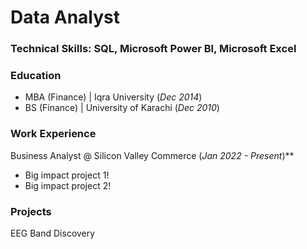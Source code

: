 # Data Analyst

### Technical Skills: SQL, Microsoft Power BI, Microsoft Excel

### Education
 - MBA (Finance) | Iqra University (_Dec 2014_)
 - BS (Finance) | University of Karachi (_Dec 2010_)

### Work Experience
Business Analyst @ Silicon Valley Commerce (_Jan 2022 - Present_)**
 - Big impact project 1!
 - Big impact project 2!

### Projects
EEG Band Discovery
